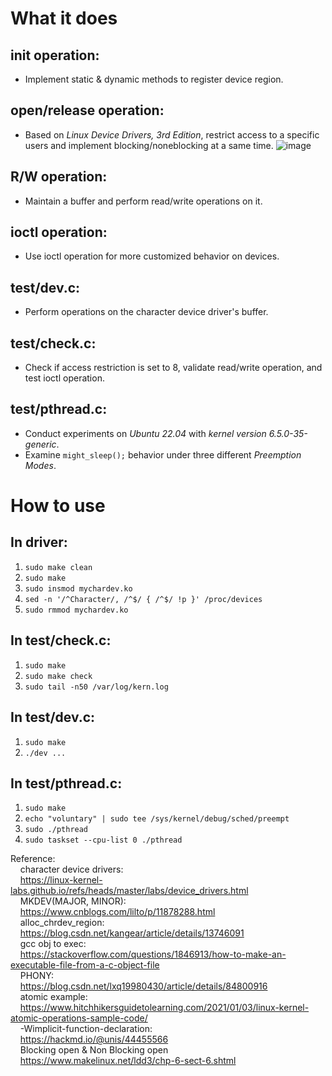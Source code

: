 # What it does

## init operation:
- Implement static & dynamic methods to register device region.

## open/release operation:
- Based on *Linux Device Drivers, 3rd Edition*, restrict access to a specific users and implement blocking/noneblocking at a same time.
  ![image](https://github.com/user-attachments/assets/44ccc397-1129-4a0f-b4e8-66ee4dcc26fa)


## R/W operation:
- Maintain a buffer and perform read/write operations on it.

## ioctl operation:
- Use ioctl operation for more customized behavior on devices.

## test/dev.c:
- Perform operations on the character device driver's buffer.

## test/check.c:
- Check if access restriction is set to 8, validate read/write operation, and test ioctl operation.

## test/pthread.c:
- Conduct experiments on *Ubuntu 22.04* with *kernel version 6.5.0-35-generic*.
- Examine `might_sleep();` behavior under three different *Preemption Modes*.

# How to use

## In driver:
1. `sudo make clean`
2. `sudo make`
3. `sudo insmod mychardev.ko`
4. `sed -n '/^Character/, /^$/ { /^$/ !p }' /proc/devices`
5. `sudo rmmod mychardev.ko`

## In test/check.c:
1. `sudo make`
2. `sudo make check`
3. `sudo tail -n50 /var/log/kern.log`

## In test/dev.c:
1. `sudo make`
2. `./dev ...`

## In test/pthread.c:
1. `sudo make`
2. `echo "voluntary" | sudo tee /sys/kernel/debug/sched/preempt`
3. `sudo ./pthread`
4. `sudo taskset --cpu-list 0 ./pthread`


Reference:  
    &nbsp;&nbsp;&nbsp;&nbsp;character device drivers:  
    &nbsp;&nbsp;&nbsp;&nbsp;https://linux-kernel-labs.github.io/refs/heads/master/labs/device_drivers.html  
    &nbsp;&nbsp;&nbsp;&nbsp;MKDEV(MAJOR, MINOR):  
    &nbsp;&nbsp;&nbsp;&nbsp;https://www.cnblogs.com/lilto/p/11878288.html  
    &nbsp;&nbsp;&nbsp;&nbsp;alloc_chrdev_region:  
    &nbsp;&nbsp;&nbsp;&nbsp;https://blog.csdn.net/kangear/article/details/13746091  
    &nbsp;&nbsp;&nbsp;&nbsp;gcc obj to exec:  
    &nbsp;&nbsp;&nbsp;&nbsp;https://stackoverflow.com/questions/1846913/how-to-make-an-executable-file-from-a-c-object-file  
    &nbsp;&nbsp;&nbsp;&nbsp;PHONY:  
    &nbsp;&nbsp;&nbsp;&nbsp;https://blog.csdn.net/lxq19980430/article/details/84800916  
    &nbsp;&nbsp;&nbsp;&nbsp;atomic example:  
    &nbsp;&nbsp;&nbsp;&nbsp;https://www.hitchhikersguidetolearning.com/2021/01/03/linux-kernel-atomic-operations-sample-code/  
    &nbsp;&nbsp;&nbsp;&nbsp;-Wimplicit-function-declaration:  
    &nbsp;&nbsp;&nbsp;&nbsp;https://hackmd.io/@unis/44455566  
    &nbsp;&nbsp;&nbsp;&nbsp;Blocking open & Non Blocking open  
    &nbsp;&nbsp;&nbsp;&nbsp;https://www.makelinux.net/ldd3/chp-6-sect-6.shtml
